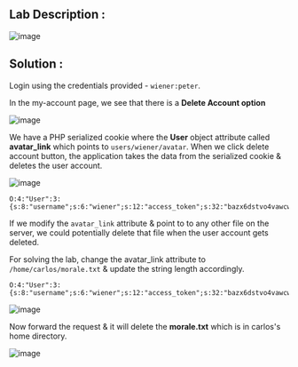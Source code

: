 ## Lab Description :

![image](https://github.com/user-attachments/assets/e9e50dc1-d81f-436c-a1bb-aac1330ce02f)

## Solution :

Login using the credentials provided - `wiener:peter`.

In the my-account page, we see that there is a **Delete Account option**

![image](https://github.com/user-attachments/assets/4d477d8a-95d4-4fcb-81e1-8b675f165a6b)

We have a PHP serialized cookie where the **User** object attribute called **avatar_link** which points to `users/wiener/avatar`. When we click delete account button, the application takes the data from the serialized cookie & deletes the user account. 

![image](https://github.com/user-attachments/assets/7ec0aff2-d8db-4d7c-a47d-156dad33e225)

```
O:4:"User":3:{s:8:"username";s:6:"wiener";s:12:"access_token";s:32:"bazx6dstvo4vawcwju7km2zg0q6zxzcb";s:11:"avatar_link";s:19:"users/wiener/avatar";}
```

If we modify the `avatar_link` attribute & point to to any other file on the server, we could potentially delete that file when the user account gets deleted.

For solving the lab, change the avatar_link attribute to `/home/carlos/morale.txt` & update the string length accordingly.

```
O:4:"User":3:{s:8:"username";s:6:"wiener";s:12:"access_token";s:32:"bazx6dstvo4vawcwju7km2zg0q6zxzcb";s:11:"avatar_link";s:23:"/home/carlos/morale.txt";}
```

![image](https://github.com/user-attachments/assets/60929b2b-31c7-4f39-ada8-5146d18cb895)

Now forward the request & it will delete the **morale.txt** which is in carlos's home directory. 

![image](https://github.com/user-attachments/assets/ad0e7879-a833-4b1f-95b1-7d94f011807e)
